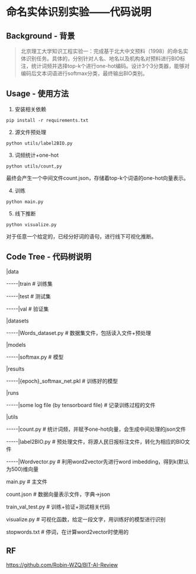 # 命名实体识别实验——代码说明


## Background - 背景

> 北京理工大学知识工程实验一：完成基于北大中文预料（1998）的命名实体识别任务。具体的，分别针对人名、地名以及机构名对预料进行BIO标注，统计词频并选择top-k个进行one-hot编码。设计3个3分类器，能够对编码后文本词语进行softmax分类，最终输出BIO类别。

## Usage - 使用方法

1. 安装相关依赖

```
pip install -r requirements.txt
```

2. 源文件预处理

```
python utils/label2BIO.py
```

3. 词频统计+one-hot

```
python utils/count,py
```

最终会产生一个中间文件count.json，存储着top-k个词语的one-hot向量表示。

4. 训练

```
python main.py
```

5. 线下推断

```
python visualize.py
```

对于任意一个给定的，已经分好词的语句，进行线下可视化推断。

## Code Tree - 代码树说明

|data

-----|train # 训练集

-----|test # 测试集

-----|val # 验证集

|datasets

-----|Words_dataset.py # 数据集文件，包括读入文件+预处理

|models

-----|softmax.py # 模型

|results

-----|{epoch}_softmax_net.pkl # 训练好的模型

|runs

-----|some log file (by tensorboard file) # 记录训练过程的文件

|utils

-----|count.py # 统计词频，并赋予one-hot向量，会生成中间处理的json文件

-----|label2BIO.py # 预处理文件，将源人民日报标注文件，转化为相应的BIO文件

-----|Wordvector.py # 利用word2vector先进行word imbedding，得到k(默认为500)维向量

main.py # 主文件

count.json # 数据向量表示文件，字典->json

train_val_test.py # 训练+验证+测试相关代码

visualize.py # 可视化函数，给定一段文字，用训练好的模型进行识别

stopwords.txt # 停词，在计算word2vector时使用的

## RF
https://github.com/Robin-WZQ/BIT-AI-Review
